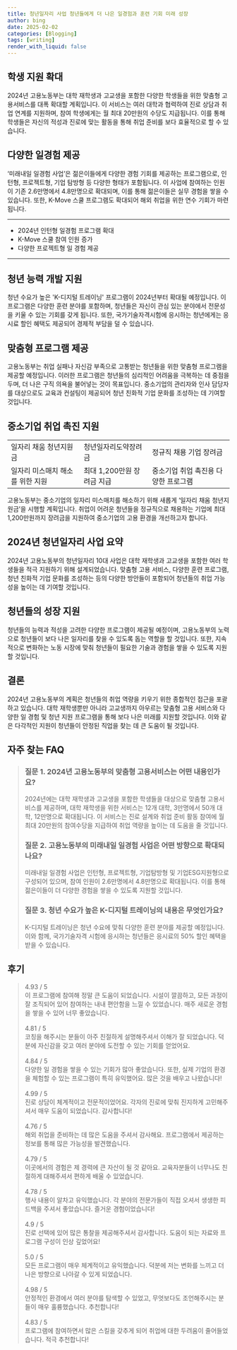 ```yaml
---
title: 청년일자리 사업 청년들에게 더 나은 일경험과 훈련 기회 미래 성장
author: bing
date: 2025-02-02
categories: [Blogging]
tags: [writing]
render_with_liquid: false
---
```



<h2 id='학생 지원 확대'>학생 지원 확대</h2>

<p>2024년 고용노동부는 대학 재학생과 고교생을 포함한 다양한 학생들을 위한 맞춤형 고용서비스를 대폭 확대할 계획입니다. 이 서비스는 여러 대학과 협력하여 진로 상담과 취업 연계를 지원하며, 참여 학생에게는 월 최대 20만원의 수당도 지급됩니다. 이를 통해 학생들은 자신의 적성과 진로에 맞는 활동을 통해 취업 준비를 보다 효율적으로 할 수 있습니다.</p>

<h2 id='다양한 일경험 제공'>다양한 일경험 제공</h2>

<p>‘미래내일 일경험 사업’은 젊은이들에게 다양한 경험 기회를 제공하는 프로그램으로, 인턴형, 프로젝트형, 기업 탐방형 등 다양한 형태가 포함됩니다. 이 사업에 참여하는 인원이 기존 2.6만명에서 4.8만명으로 확대되며, 이를 통해 젊은이들은 실무 경험을 쌓을 수 있습니다. 또한, K-Move 스쿨 프로그램도 확대되어 해외 취업을 위한 연수 기회가 마련됩니다.</p>

<hr />

<ul>
    <li>2024년 인턴형 일경험 프로그램 확대</li>
    <li>K-Move 스쿨 참여 인원 증가</li>
    <li>다양한 프로젝트형 일 경험 제공</li>
</ul>

<hr />

<h2 id='청년 능력 개발 지원'>청년 능력 개발 지원</h2>

<p>청년 수요가 높은 'K-디지털 트레이닝' 프로그램이 2024년부터 확대될 예정입니다. 이 프로그램은 다양한 훈련 분야를 포함하며, 청년들은 자신이 관심 있는 분야에서 전문성을 키울 수 있는 기회를 갖게 됩니다. 또한, 국가기술자격시험에 응시하는 청년에게는 응시료 할인 혜택도 제공되어 경제적 부담을 덜 수 있습니다.</p>

<h2 id='맞춤형 프로그램 제공'>맞춤형 프로그램 제공</h2>

<p>고용노동부는 취업 실패나 자신감 부족으로 고통받는 청년들을 위한 맞춤형 프로그램을 제공할 예정입니다. 이러한 프로그램은 청년들의 심리적인 어려움을 극복하는 데 중점을 두며, 더 나은 구직 의욕을 불어넣는 것이 목표입니다. 중소기업의 관리자와 인사 담당자를 대상으로도 교육과 컨설팅이 제공되어 청년 친화적 기업 문화를 조성하는 데 기여할 것입니다.</p>

<h2 id='중소기업 취업 촉진 지원'>중소기업 취업 촉진 지원</h2>

<table>
    <tr>
        <td>일자리 채움 청년지원금</td>
        <td>청년일자리도약장려금</td>
        <td>정규직 채용 기업 장려금</td>
    </tr>
    <tr>
        <td>일자리 미스매치 해소를 위한 지원</td>
        <td>최대 1,200만원 장려금 지급</td>
        <td>중소기업 취업 촉진용 다양한 프로그램</td>
    </tr>
</table>

<p>고용노동부는 중소기업의 일자리 미스매치를 해소하기 위해 새롭게 ‘일자리 채움 청년지원금’을 시행할 계획입니다. 취업이 어려운 청년들을 정규직으로 채용하는 기업에 최대 1,200만원까지 장려금을 지원하여 중소기업의 고용 환경을 개선하고자 합니다.</p>

<h2 id='2024년 청년일자리 사업 요약'>2024년 청년일자리 사업 요약</h2>

<p>2024년 고용노동부의 청년일자리 10대 사업은 대학 재학생과 고교생을 포함한 여러 학생들을 적극 지원하기 위해 설계되었습니다. 맞춤형 고용 서비스, 다양한 훈련 프로그램, 청년 친화적 기업 문화를 조성하는 등의 다양한 방안들이 포함되어 청년들의 취업 가능성을 높이는 데 기여할 것입니다.</p>

<h2 id='청년들의 성장 지원'>청년들의 성장 지원</h2>

<p>청년들의 능력과 적성을 고려한 다양한 프로그램이 제공될 예정이며, 고용노동부의 노력으로 청년들이 보다 나은 일자리를 찾을 수 있도록 돕는 역할을 할 것입니다. 또한, 지속적으로 변화하는 노동 시장에 맞춰 청년들이 필요한 기술과 경험을 쌓을 수 있도록 지원할 것입니다.</p>

<h2 id='결론'>결론</h2>

<p>2024년 고용노동부의 계획은 청년들의 취업 역량을 키우기 위한 종합적인 접근을 포괄하고 있습니다. 대학 재학생뿐만 아니라 고교생까지 아우르는 맞춤형 고용 서비스와 다양한 일 경험 및 청년 지원 프로그램을 통해 보다 나은 미래를 지원할 것입니다. 이와 같은 다각적인 지원이 청년들이 안정된 직업을 찾는 데 큰 도움이 될 것입니다.</p>


<h2 id='자주_찾는_FAQ'>자주 찾는 FAQ</h2>
<div itemscope="" itemtype="https://schema.org/FAQPage"> 
<blockquote> 
<div itemscope="" itemprop="mainEntity" itemtype="https://schema.org/Question"> 
<h3 itemprop="name">질문 1. 2024년 고용노동부의 맞춤형 고용서비스는 어떤 내용인가요?</h3> 
<div itemscope="" itemprop="acceptedAnswer" itemtype="https://schema.org/Answer"> 
<span itemprop="text"> 
<p>2024년에는 대학 재학생과 고교생을 포함한 학생들을 대상으로 맞춤형 고용서비스를 제공하며, 대학 재학생을 위한 서비스는 12개 대학, 3만명에서 50개 대학, 12만명으로 확대됩니다. 이 서비스는 진로 설계와 취업 준비 활동 참여에 월 최대 20만원의 참여수당을 지급하여 취업 역량을 높이는 데 도움을 줄 것입니다.</p> 
</span> 
</div> 
</div> 

<div itemscope="" itemprop="mainEntity" itemtype="https://schema.org/Question"> 
<h3 itemprop="name">질문 2. 고용노동부의 미래내일 일경험 사업은 어떤 방향으로 확대되나요?</h3> 
<div itemscope="" itemprop="acceptedAnswer" itemtype="https://schema.org/Answer"> 
<span itemprop="text"> 
<p>미래내일 일경험 사업은 인턴형, 프로젝트형, 기업탐방형 및 기업ESG지원형으로 구성되어 있으며, 참여 인원이 2.6만명에서 4.8만명으로 확대됩니다. 이를 통해 젊은이들이 더 다양한 경험을 쌓을 수 있도록 지원할 것입니다.</p> 
</span> 
</div> 
</div> 

<div itemscope="" itemprop="mainEntity" itemtype="https://schema.org/Question"> 
<h3 itemprop="name">질문 3. 청년 수요가 높은 K-디지털 트레이닝의 내용은 무엇인가요?</h3> 
<div itemscope="" itemprop="acceptedAnswer" itemtype="https://schema.org/Answer"> 
<span itemprop="text"> 
<p>K-디지털 트레이닝은 청년 수요에 맞춰 다양한 훈련 분야를 제공할 예정입니다. 이와 함께, 국가기술자격 시험에 응시하는 청년들은 응시료의 50% 할인 혜택을 받을 수 있습니다.</p> 
</span> 
</div> 
</div> 

</blockquote> 
</div>
<h2 id='후기'>후기</h2>
<div itemscope itemtype="https://schema.org/Product">
  <blockquote>
  <div itemprop="review" itemscope itemtype="https://schema.org/Review">
      <div itemprop="reviewRating" itemscope itemtype="https://schema.org/Rating"> <span itemprop="ratingValue">4.93</span> / <span itemprop="bestRating">5</span> </div>
      <span itemprop="reviewBody">이 프로그램에 참여해 정말 큰 도움이 되었습니다. 시설이 깔끔하고, 모든 과정이 잘 조직되어 있어 참여하는 내내 편안함을 느낄 수 있었습니다. 매주 새로운 경험을 쌓을 수 있어 너무 좋았습니다.</span>
  </div>
  <br>
  <div itemprop="review" itemscope itemtype="https://schema.org/Review">
      <div itemprop="reviewRating" itemscope itemtype="https://schema.org/Rating"> <span itemprop="ratingValue">4.81</span> / <span itemprop="bestRating">5</span> </div>
      <span itemprop="reviewBody">코칭을 해주시는 분들이 아주 친절하게 설명해주셔서 이해가 잘 되었습니다. 덕분에 자신감을 갖고 여러 분야에 도전할 수 있는 기회를 얻었어요.</span>
  </div>
  <br>
  <div itemprop="review" itemscope itemtype="https://schema.org/Review">
      <div itemprop="reviewRating" itemscope itemtype="https://schema.org/Rating"> <span itemprop="ratingValue">4.84</span> / <span itemprop="bestRating">5</span> </div>
      <span itemprop="reviewBody">다양한 일 경험을 쌓을 수 있는 기회가 많아 좋았습니다. 또한, 실제 기업의 환경을 체험할 수 있는 프로그램이 특히 유익했어요. 많은 것을 배우고 나왔습니다!</span>
  </div>
  <br>
  <div itemprop="review" itemscope itemtype="https://schema.org/Review">
      <div itemprop="reviewRating" itemscope itemtype="https://schema.org/Rating"> <span itemprop="ratingValue">4.99</span> / <span itemprop="bestRating">5</span> </div>
      <span itemprop="reviewBody">진로 상담이 체계적이고 전문적이었어요. 각자의 진로에 맞춰 진지하게 고민해주셔서 매우 도움이 되었습니다. 감사합니다!</span>
  </div>
  <br>
  <div itemprop="review" itemscope itemtype="https://schema.org/Review">
      <div itemprop="reviewRating" itemscope itemtype="https://schema.org/Rating"> <span itemprop="ratingValue">4.76</span> / <span itemprop="bestRating">5</span> </div>
      <span itemprop="reviewBody">해외 취업을 준비하는 데 많은 도움을 주셔서 감사해요. 프로그램에서 제공하는 정보를 통해 많은 가능성을 발견했습니다.</span>
  </div>
  <br>
  <div itemprop="review" itemscope itemtype="https://schema.org/Review">
      <div itemprop="reviewRating" itemscope itemtype="https://schema.org/Rating"> <span itemprop="ratingValue">4.79</span> / <span itemprop="bestRating">5</span> </div>
      <span itemprop="reviewBody">이곳에서의 경험은 제 경력에 큰 자산이 될 것 같아요. 교육자분들이 너무나도 친절하게 대해주셔서 편하게 배울 수 있었습니다.</span>
  </div>
  <br>
  <div itemprop="review" itemscope itemtype="https://schema.org/Review">
      <div itemprop="reviewRating" itemscope itemtype="https://schema.org/Rating"> <span itemprop="ratingValue">4.78</span> / <span itemprop="bestRating">5</span> </div>
      <span itemprop="reviewBody">행사 내용이 알차고 유익했습니다. 각 분야의 전문가들이 직접 오셔서 생생한 피드백을 주셔서 좋았습니다. 즐거운 경험이었습니다!</span>
  </div>
  <br>
  <div itemprop="review" itemscope itemtype="https://schema.org/Review">
      <div itemprop="reviewRating" itemscope itemtype="https://schema.org/Rating"> <span itemprop="ratingValue">4.9</span> / <span itemprop="bestRating">5</span> </div>
      <span itemprop="reviewBody">진로 선택에 있어 많은 통찰을 제공해주셔서 감사합니다. 도움이 되는 자료와 프로그램 구성이 인상 깊었어요!</span>
  </div>
  <br>
  <div itemprop="review" itemscope itemtype="https://schema.org/Review">
      <div itemprop="reviewRating" itemscope itemtype="https://schema.org/Rating"> <span itemprop="ratingValue">5.0</span> / <span itemprop="bestRating">5</span> </div>
      <span itemprop="reviewBody">모든 프로그램이 매우 체계적이고 유익했습니다. 덕분에 저는 변화를 느끼고 더 나은 방향으로 나아갈 수 있게 되었습니다.</span>
  </div>
  <br>
  <div itemprop="review" itemscope itemtype="https://schema.org/Review">
      <div itemprop="reviewRating" itemscope itemtype="https://schema.org/Rating"> <span itemprop="ratingValue">4.98</span> / <span itemprop="bestRating">5</span> </div>
      <span itemprop="reviewBody">안정적인 환경에서 여러 분야를 탐색할 수 있었고, 무엇보다도 조언해주시는 분들이 매우 훌륭했습니다. 추천합니다!</span>
  </div>
  <br>
  <div itemprop="review" itemscope itemtype="https://schema.org/Review">
      <div itemprop="reviewRating" itemscope itemtype="https://schema.org/Rating"> <span itemprop="ratingValue">4.83</span> / <span itemprop="bestRating">5</span> </div>
      <span itemprop="reviewBody">프로그램에 참여하면서 많은 스킬을 갖추게 되어 취업에 대한 두려움이 줄어들었습니다. 적극 추천합니다!</span>
  </div>
  </blockquote>
</div>
